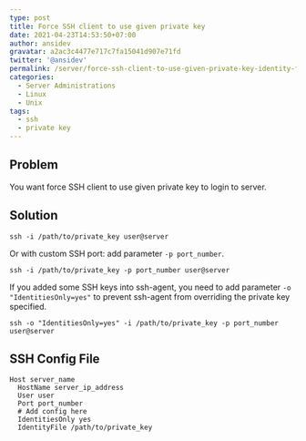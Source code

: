 ```yaml
---
type: post
title: Force SSH client to use given private key
date: 2021-04-23T14:53:50+07:00
author: ansidev
gravatar: a2ac3c4477e717c7fa15041d907e71fd
twitter: '@ansidev'
permalink: /server/force-ssh-client-to-use-given-private-key-identity-file
categories:
  - Server Administrations
  - Linux
  - Unix
tags:
  - ssh
  - private key
---
```


## Problem

You want force SSH client to use given private key to login to server.

## Solution

```shell
ssh -i /path/to/private_key user@server
```

Or with custom SSH port: add parameter `-p port_number`.

```shell
ssh -i /path/to/private_key -p port_number user@server
```

If you added some SSH keys into ssh-agent, you need to add parameter `-o "IdentitiesOnly=yes"` to prevent ssh-agent from overriding the private key specified.

```shell
ssh -o "IdentitiesOnly=yes" -i /path/to/private_key -p port_number user@server
```

## SSH Config File

```
Host server_name
  HostName server_ip_address
  User user
  Port port_number
  # Add config here
  IdentitiesOnly yes
  IdentityFile /path/to/private_key
```
